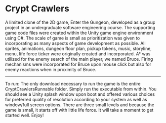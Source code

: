 # Crypt Crawlers

A limited clone of the 2D game, Enter the Gungeon, developed as a group project in an undergraduate software engineering course.  The supporting game code files were created within the Unity game engine environment using C#.  The scale of game is small as prioritization was given to incorporating as many aspects of game development as possible.  All sprites, animations, dungeon floor plan, pickup tokens, music, storyline, menu, life force ticker were originally created and incorporated.  A* was utilized for the enemy search of the main player, we named Bruce.  Firing mechanisms were incorporated for Bruce upon mouse click but also for enemy reactions when in proximity of Bruce.
 
---------------------

To run: 
The only download necessary to run the game is the entire CryptCrawlersRunnable folder.  Simply run the executable from within.  You should see a Unity splash window upon boot and offered various choices for preferred quality of resolution according to your system as well as window/full screen options. There are three small levels and because the game is small, it starts off with little life force.  It will take a moment to get started well. Enjoy!




